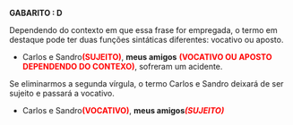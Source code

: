 **GABARITO : D**

Dependendo do contexto em que essa frase for empregada, o termo em destaque pode ter duas funções sintáticas diferentes: vocativo ou aposto.
- Carlos e Sandro<span style="font-weight:bold;color:#ff0000">(SUJEITO)</span>, **meus amigos** <span style="font-weight:bold; color:#ff0000">(VOCATIVO OU APOSTO DEPENDENDO DO CONTEXO)</span>, sofreram um acidente. 

Se eliminarmos a segunda vírgula, o termo Carlos e Sandro deixará de ser sujeito e passará a vocativo.
- Carlos e Sandro<span style="font-weight:bold; color:#ff0000">(VOCATIVO)</span>, **meus amigos**<span style="font-weight:bold; font-style:italic; color:#ff0000">(SUJEITO)</span>  

